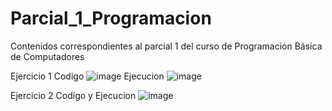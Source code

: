 # Parcial_1_Programacion
Contenidos correspondientes al parcial 1 del curso de Programación Básica de Computadores

Ejercicio 1
Codigo
![image](https://github.com/user-attachments/assets/144dd78a-e109-49d3-b65f-e29eda55b071)
Ejecucion
![image](https://github.com/user-attachments/assets/02332a2d-040c-4781-81ba-30d38c73998f)


Ejercicio 2
Codigo y Ejecucion
![image](https://github.com/user-attachments/assets/a8d22618-8c3c-42a4-ac47-74260a348064)
